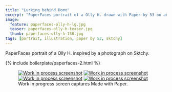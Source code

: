 ```yaml
---
title: "Lurking behind Domo"
excerpt: "PaperFaces portrait of a Olly H. drawn with Paper by 53 on an iPad."
image: 
  feature: paperfaces-olly-h-lg.jpg
  teaser: paperfaces-olly-h-teaser.jpg
  thumb: paperfaces-olly-h-150.jpg
tags: [portrait, illustration, paper by 53, sktchy]
---
```


PaperFaces portrait of a Olly H. inspired by a photograph on Sktchy.

{% include boilerplate/paperfaces-2.html %}

<figure class="third">
	<a href="{{ site.url }}/images/paperfaces-olly-h-process-1-lg.jpg"><img src="{{ site.url }}/images/paperfaces-olly-h-process-1-600.jpg" alt="Work in process screenshot"></a>
	<a href="{{ site.url }}/images/paperfaces-olly-h-process-2-lg.jpg"><img src="{{ site.url }}/images/paperfaces-olly-h-process-2-600.jpg" alt="Work in process screenshot"></a>
	<a href="{{ site.url }}/images/paperfaces-olly-h-process-3-lg.jpg"><img src="{{ site.url }}/images/paperfaces-olly-h-process-3-600.jpg" alt="Work in process screenshot"></a>
	<a href="{{ site.url }}/images/paperfaces-olly-h-process-4-lg.jpg"><img src="{{ site.url }}/images/paperfaces-olly-h-process-4-600.jpg" alt="Work in process screenshot"></a>
	<figcaption>Work in progress screen captures Made with Paper.</figcaption>
</figure>
